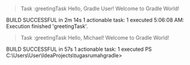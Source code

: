 > Task :greetingTask
Hello, Gradle User! Welcome to Gradle World!

BUILD SUCCESSFUL in 2m 14s
1 actionable task: 1 executed
5:06:08 AM: Execution finished 'greetingTask'.

> Task :greetingTask
Hello, Michael! Welcome to Gradle World!

BUILD SUCCESSFUL in 57s
1 actionable task: 1 executed
PS C:\Users\User\IdeaProjects\tugasrumahgradle> 

